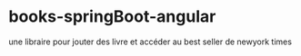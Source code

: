 # books-springBoot-angular
une libraire pour jouter des livre et accéder au best seller de newyork times 

